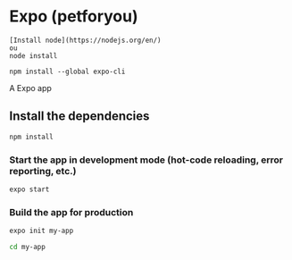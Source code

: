 # Expo (petforyou)

``` requerimentos
[Install node](https://nodejs.org/en/)
ou
node install
```

```instalar expo
npm install --global expo-cli
```

A Expo app

## Install the dependencies
```bash
npm install
```

### Start the app in development mode (hot-code reloading, error reporting, etc.)
```bash
expo start
```


### Build the app for production
```bash
expo init my-app 

cd my-app
```


